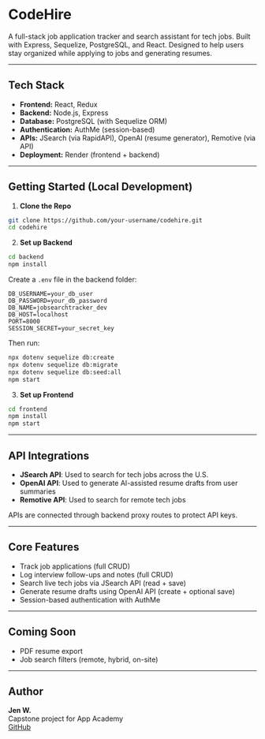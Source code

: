 # CodeHire

A full-stack job application tracker and search assistant for tech jobs. Built with Express, Sequelize, PostgreSQL, and React. Designed to help users stay organized while applying to jobs and generating resumes.

---

## Tech Stack

- **Frontend:** React, Redux
- **Backend:** Node.js, Express
- **Database:** PostgreSQL (with Sequelize ORM)
- **Authentication:** AuthMe (session-based)
- **APIs:** JSearch (via RapidAPI), OpenAI (resume generator), Remotive (via API)
- **Deployment:** Render (frontend + backend)

---

## Getting Started (Local Development)

1. **Clone the Repo**

```bash
git clone https://github.com/your-username/codehire.git
cd codehire
```

2. **Set up Backend**

```bash
cd backend
npm install
```

Create a `.env` file in the backend folder:

```env
DB_USERNAME=your_db_user
DB_PASSWORD=your_db_password
DB_NAME=jobsearchtracker_dev
DB_HOST=localhost
PORT=8000
SESSION_SECRET=your_secret_key
```

Then run:

```bash
npx dotenv sequelize db:create
npx dotenv sequelize db:migrate
npx dotenv sequelize db:seed:all
npm start
```

3. **Set up Frontend**

```bash
cd frontend
npm install
npm start
```

---

## API Integrations

- **JSearch API**: Used to search for tech jobs across the U.S.
- **OpenAI API**: Used to generate AI-assisted resume drafts from user summaries
- **Remotive API**: Used to search for remote tech jobs

APIs are connected through backend proxy routes to protect API keys.

---

## Core Features

- Track job applications (full CRUD)
- Log interview follow-ups and notes (full CRUD)
- Search live tech jobs via JSearch API (read + save)
- Generate resume drafts using OpenAI API (create + optional save)
- Session-based authentication with AuthMe

---

## Coming Soon

- PDF resume export
- Job search filters (remote, hybrid, on-site)


---

## Author

**Jen W.**  
Capstone project for App Academy  
[GitHub](https://github.com/JenW79)
